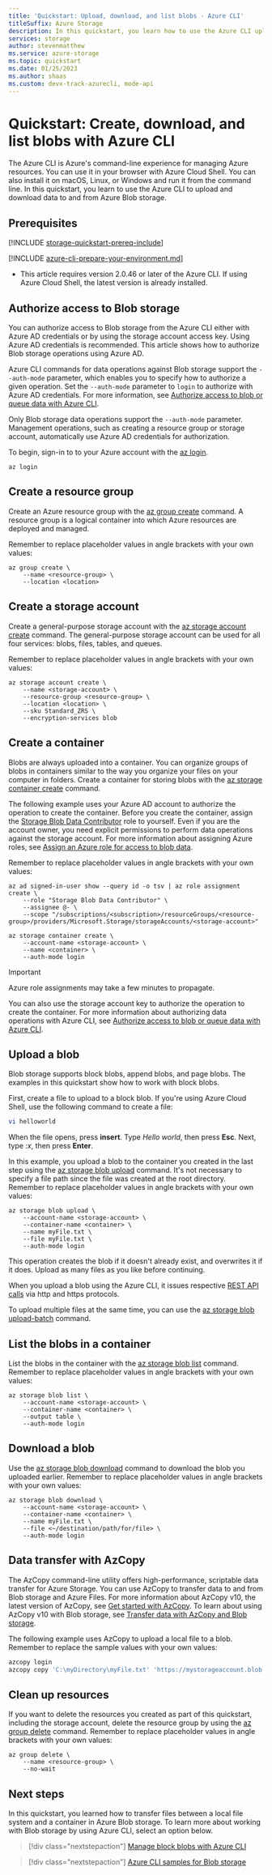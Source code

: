 ```yaml
---
title: 'Quickstart: Upload, download, and list blobs - Azure CLI'
titleSuffix: Azure Storage
description: In this quickstart, you learn how to use the Azure CLI upload a blob to Azure Storage, download a blob, and list the blobs in a container.
services: storage
author: stevenmatthew
ms.service: azure-storage
ms.topic: quickstart
ms.date: 01/25/2023
ms.author: shaas
ms.custom: devx-track-azurecli, mode-api
---
```


# Quickstart: Create, download, and list blobs with Azure CLI

The Azure CLI is Azure's command-line experience for managing Azure resources. You can use it in your browser with Azure Cloud Shell. You can also install it on macOS, Linux, or Windows and run it from the command line. In this quickstart, you learn to use the Azure CLI to upload and download data to and from Azure Blob storage.

## Prerequisites

[!INCLUDE [storage-quickstart-prereq-include](../../../includes/storage-quickstart-prereq-include.md)]

[!INCLUDE [azure-cli-prepare-your-environment.md](~/articles/reusable-content/azure-cli/azure-cli-prepare-your-environment-h3.md)]

- This article requires version 2.0.46 or later of the Azure CLI. If using Azure Cloud Shell, the latest version is already installed.

## Authorize access to Blob storage

You can authorize access to Blob storage from the Azure CLI either with Azure AD credentials or by using the storage account access key. Using Azure AD credentials is recommended. This article shows how to authorize Blob storage operations using Azure AD.

Azure CLI commands for data operations against Blob storage support the `--auth-mode` parameter, which enables you to specify how to authorize a given operation. Set the `--auth-mode` parameter to `login` to authorize with Azure AD credentials. For more information, see [Authorize access to blob or queue data with Azure CLI](./authorize-data-operations-cli.md?toc=/azure/storage/blobs/toc.json).

Only Blob storage data operations support the `--auth-mode` parameter. Management operations, such as creating a resource group or storage account, automatically use Azure AD credentials for authorization.

To begin, sign-in to to your Azure account with the [az login](/cli/azure/reference-index#az-login).

```azurecli
az login
```

## Create a resource group

Create an Azure resource group with the [az group create](/cli/azure/group) command. A resource group is a logical container into which Azure resources are deployed and managed.

Remember to replace placeholder values in angle brackets with your own values:

```azurecli
az group create \
    --name <resource-group> \
    --location <location>
```

## Create a storage account

Create a general-purpose storage account with the [az storage account create](/cli/azure/storage/account) command. The general-purpose storage account can be used for all four services: blobs, files, tables, and queues.

Remember to replace placeholder values in angle brackets with your own values:

```azurecli
az storage account create \
    --name <storage-account> \
    --resource-group <resource-group> \
    --location <location> \
    --sku Standard_ZRS \
    --encryption-services blob
```

## Create a container

Blobs are always uploaded into a container. You can organize groups of blobs in containers similar to the way you organize your files on your computer in folders. Create a container for storing blobs with the [az storage container create](/cli/azure/storage/container) command.

The following example uses your Azure AD account to authorize the operation to create the container. Before you create the container, assign the [Storage Blob Data Contributor](../../role-based-access-control/built-in-roles.md#storage-blob-data-contributor) role to yourself. Even if you are the account owner, you need explicit permissions to perform data operations against the storage account. For more information about assigning Azure roles, see [Assign an Azure role for access to blob data](assign-azure-role-data-access.md).

Remember to replace placeholder values in angle brackets with your own values:

```azurecli
az ad signed-in-user show --query id -o tsv | az role assignment create \
    --role "Storage Blob Data Contributor" \
    --assignee @- \
    --scope "/subscriptions/<subscription>/resourceGroups/<resource-group>/providers/Microsoft.Storage/storageAccounts/<storage-account>"

az storage container create \
    --account-name <storage-account> \
    --name <container> \
    --auth-mode login
```

> [!IMPORTANT]
> Azure role assignments may take a few minutes to propagate.

You can also use the storage account key to authorize the operation to create the container. For more information about authorizing data operations with Azure CLI, see [Authorize access to blob or queue data with Azure CLI](./authorize-data-operations-cli.md?toc=/azure/storage/blobs/toc.json).

## Upload a blob

Blob storage supports block blobs, append blobs, and page blobs. The examples in this quickstart show how to work with block blobs.

First, create a file to upload to a block blob. If you're using Azure Cloud Shell, use the following command to create a file:

```bash
vi helloworld
```

When the file opens, press **insert**. Type *Hello world*, then press **Esc**. Next, type *:x*, then press **Enter**.

In this example, you upload a blob to the container you created in the last step using the [az storage blob upload](/cli/azure/storage/blob) command. It's not necessary to specify a file path since the file was created at the root directory. Remember to replace placeholder values in angle brackets with your own values:

```azurecli
az storage blob upload \
    --account-name <storage-account> \
    --container-name <container> \
    --name myFile.txt \
    --file myFile.txt \
    --auth-mode login
```

This operation creates the blob if it doesn't already exist, and overwrites it if it does. Upload as many files as you like before continuing.

When you upload a blob using the Azure CLI, it issues respective [REST API calls](/rest/api/storageservices/blob-service-rest-api) via http and https protocols. 

To upload multiple files at the same time, you can use the [az storage blob upload-batch](/cli/azure/storage/blob) command.

## List the blobs in a container

List the blobs in the container with the [az storage blob list](/cli/azure/storage/blob) command. Remember to replace placeholder values in angle brackets with your own values:

```azurecli
az storage blob list \
    --account-name <storage-account> \
    --container-name <container> \
    --output table \
    --auth-mode login
```

## Download a blob

Use the [az storage blob download](/cli/azure/storage/blob) command to download the blob you uploaded earlier. Remember to replace placeholder values in angle brackets with your own values:

```azurecli
az storage blob download \
    --account-name <storage-account> \
    --container-name <container> \
    --name myFile.txt \
    --file <~/destination/path/for/file> \
    --auth-mode login
```

## Data transfer with AzCopy

The AzCopy command-line utility offers high-performance, scriptable data transfer for Azure Storage. You can use AzCopy to transfer data to and from Blob storage and Azure Files. For more information about AzCopy v10, the latest version of AzCopy, see [Get started with AzCopy](../common/storage-use-azcopy-v10.md). To learn about using AzCopy v10 with Blob storage, see [Transfer data with AzCopy and Blob storage](../common/storage-use-azcopy-v10.md#transfer-data).

The following example uses AzCopy to upload a local file to a blob. Remember to replace the sample values with your own values:

```bash
azcopy login
azcopy copy 'C:\myDirectory\myFile.txt' 'https://mystorageaccount.blob.core.windows.net/mycontainer/myFile.txt'
```

## Clean up resources

If you want to delete the resources you created as part of this quickstart, including the storage account, delete the resource group by using the [az group delete](/cli/azure/group) command. Remember to replace placeholder values in angle brackets with your own values:

```azurecli
az group delete \
    --name <resource-group> \
    --no-wait
```

## Next steps

In this quickstart, you learned how to transfer files between a local file system and a container in Azure Blob storage. To learn more about working with Blob storage by using Azure CLI, select an option below.

> [!div class="nextstepaction"]
> [Manage block blobs with Azure CLI](blob-cli.md)

> [!div class="nextstepaction"]
> [Azure CLI samples for Blob storage](./storage-samples-blobs-cli.md?toc=/azure/storage/blobs/toc.json)
